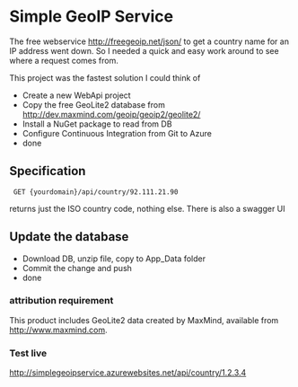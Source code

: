 # Simple GeoIP Service

The free webservice http://freegeoip.net/json/ to get a country name for an IP address went down.
So I needed a quick and easy work around to see where a request comes from.

This project was the fastest solution I could think of

- Create a new WebApi project
- Copy the free GeoLite2 database from http://dev.maxmind.com/geoip/geoip2/geolite2/
- Install a NuGet package to read from DB
- Configure Continuous Integration from Git to Azure
- done

## Specification

```
 GET {yourdomain}/api/country/92.111.21.90
 ```

 returns just the ISO country code,  nothing else.
 There is also a swagger UI
 
## Update the database
 
 - Download DB, unzip file, copy to App_Data folder
 - Commit the change and push
 - done
 
### attribution requirement

This product includes GeoLite2 data created by MaxMind, available from
<a href="http://www.maxmind.com">http://www.maxmind.com</a>.

### Test live

http://simplegeoipservice.azurewebsites.net/api/country/1.2.3.4

